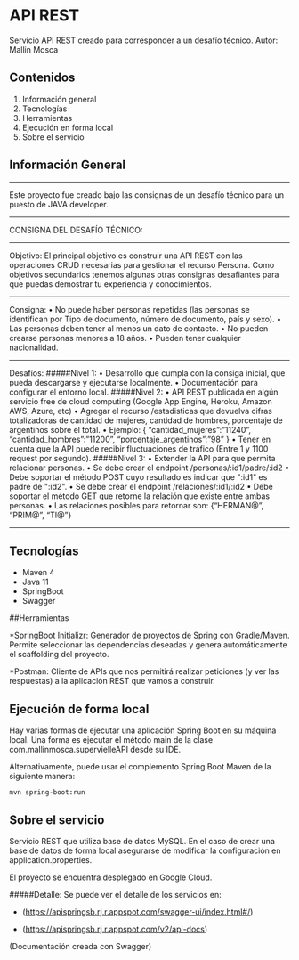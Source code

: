 # API REST
Servicio API REST creado para corresponder a un desafío técnico.
Autor: Mallin Mosca


## Contenidos
1. Información general
2. Tecnologías
3. Herramientas
4. Ejecución en forma local
5. Sobre el servicio

## Información General
***
Este proyecto fue creado bajo las consignas de un desafío técnico para un puesto de JAVA developer.

***
CONSIGNA DEL DESAFÍO TÉCNICO: 
***
Objetivo:
El principal objetivo es construir una API REST con las operaciones CRUD necesarias
para gestionar el recurso Persona.
Como objetivos secundarios tenemos algunas otras consignas desafiantes para que
puedas demostrar tu experiencia y conocimientos.
***
Consigna:
• No puede haber personas repetidas (las personas se identifican por Tipo de 
documento, número de documento, país y sexo).
• Las personas deben tener al menos un dato de contacto.
• No pueden crearse personas menores a 18 años.
• Pueden tener cualquier nacionalidad.
***
Desafíos:
#####Nivel 1: 
• Desarrollo que cumpla con la consiga inicial, que pueda descargarse 
y ejecutarse localmente.
• Documentación para configurar el entorno local.
#####Nivel 2: 
• API REST publicada en algún servicio free de cloud computing 
(Google App Engine, Heroku, Amazon AWS, Azure, etc)
• Agregar el recurso /estadisticas que devuelva cifras totalizadoras
de cantidad de mujeres, cantidad de hombres, porcentaje de 
argentinos sobre el total.
• Ejemplo:
{
“cantidad_mujeres”:”11240”, 
“cantidad_hombres”:”11200”,
“porcentaje_argentinos”:”98”
}
• Tener en cuenta que la API puede recibir fluctuaciones de tráfico 
(Entre 1 y 1100 request por segundo).
#####Nivel 3:
• Extender la API para que permita relacionar personas.
• Se debe crear el endpoint /personas/:id1/padre/:id2
▪ Debe soportar el método POST cuyo resultado es indicar que 
":id1" es padre de ":id2".
• Se debe crear el endpoint /relaciones/:id1/:id2
▪ Debe soportar el método GET que retorne la relación que 
existe entre ambas personas.
• Las relaciones posibles para retornar son:
{“HERMAN@”, “PRIM@”, “TI@”}
***
## Tecnologías

* Maven 4
* Java 11
* SpringBoot 
* Swagger

##Herramientas

*SpringBoot Initializr: Generador de proyectos de Spring con Gradle/Maven. Permite seleccionar las dependencias deseadas y genera automáticamente el scaffolding del proyecto.

*Postman: Cliente de APIs que nos permitirá realizar peticiones (y ver las respuestas) a la aplicación REST que vamos a construir.

## Ejecución de forma local

Hay varias formas de ejecutar una aplicación Spring Boot en su máquina local. Una forma es ejecutar el método main de la clase com.mallinmosca.supervielleAPI desde su IDE.

Alternativamente, puede usar el complemento Spring Boot Maven de la siguiente manera:
```
mvn spring-boot:run
```

## Sobre el servicio

Servicio REST que utiliza base de datos MySQL. En el caso de crear una base de datos de forma local asegurarse de modificar la configuración en application.properties.

El proyecto se encuentra desplegado en Google Cloud. 

#####Detalle:
Se puede ver el detalle de los servicios en:
 * (https://apispringsb.rj.r.appspot.com/swagger-ui/index.html#/)

 * (https://apispringsb.rj.r.appspot.com/v2/api-docs)

(Documentación creada con Swagger)
